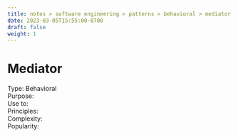 ```yaml
---
title: notes > software engineering > patterns > behavioral > mediator
date: 2023-03-05T15:55:00-0700
draft: false
weight: 1
---
```

# Mediator
Type: Behavioral  
Purpose:  
Use to:  
Principles:  
Complexity:  
Popularity:  
